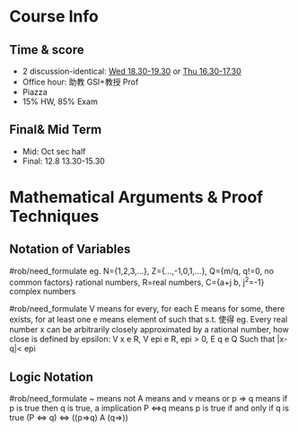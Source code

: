 # Course Info 
## Time & score
- 2 discussion-identical: <u>Wed 18.30-19.30</u> or <u>Thu 16.30-17.30</u>
- Office hour: 助教 GSI+教授 Prof
- Piazza
- 15% HW, 85% Exam

## Final& Mid Term
- Mid: Oct sec half
- Final: 12.8 13.30-15.30

# Mathematical Arguments & Proof Techniques 
## Notation of Variables
#rob/need_formulate
	eg. N={1,2,3,...}, Z={...,-1,0,1,...}, Q={m/q, q!=0, no common factors} rational numbers, R=real numbers, C={a+j b, j<sup>2</sup>=-1} complex numbers

#rob/need_formulate
V means for every, for each
E means for some, there exists, for at least one
e means element of
such that s.t. 使得
	eg.  Every real number x can be arbitrarily closely approximated by a rational number, how close is defined by epsilon:
	V x e R, V epi e R, epi > 0, E q e Q
	Such that |x-q|< epi

## Logic Notation 
#rob/need_formulate 
~ means not 
A means and 
v means or
p => q means if p is true then q is true, a implication
P <=>q means p is true if and only if q is true
	(P <=> q) <=> ((p=>q) A (q=>))



